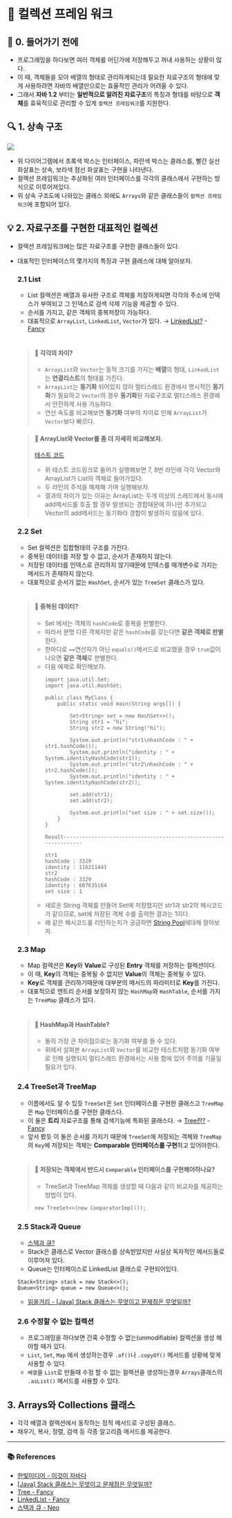 # 🚀 컬렉션 프레임 워크

## 📌 0. 들어가기 전에
- 프로그래밍을 하다보면 여러 객체를 어딘가에 저장해두고 꺼내 사용하는 상황이 많다.
- 이 때, 객체들을 모아 배열의 형태로 관리하게되는데 필요한 자료구조의 형태에 맞게 사용하려면 자바의 배열만으로는 효율적인 관리가 어려울 수 있다.
- 그래서 **자바 1.2** 부터는 **일반적으로 알려진 자료구조**의 특징과 형태를 바탕으로 **객체**를 효육적으로 관리할 수 있게 `컬렉션 프레임워크`를 지원한다.

## 🔍 1. 상속 구조
![](./img/java_collection_framework_01.png)
- 위 다이어그램에서 초록색 박스는 인터페이스, 파란색 박스는 클래스를, 빨간 실선 화살표는 상속, 보라색 점선 화살표는 구현을 나타낸다.
- 컬렉션 프레임워크는 추상화된 여러 인터페이스를 각각의 클래스에서 구현하는 방식으로 이루어져있다.
- 위 상속 구조도에 나와있는 클래스 외에도 `Arrays`와 같은 클래스들이 `컬렉션 프레임워크`에 포함되어 있다.

## 💡 2. 자료구조를 구현한 대표적인 컬렉션
- 컬렉션 프레임워크에는 많은 자료구조를 구현한 클래스들이 있다.
- 대표적인 인터페이스의 몇가지의 특징과 구현 클래스에 대해 알아보자.

  ### 2.1 List
  - List 컬렉션은 배열과 유사한 구조로 객체를 저장하게되면 각각의 주소에 인덱스가 부여되고 그 인덱스로 검색 삭제 기능을 제공할 수 있다.
  - 순서를 가지고, 같은 객체의 중복저장이 가능하다.
  - 대표적으로 `ArrayList`, `LinkedList`, `Vector`가 있다. → [LinkedList?](https://github.com/Fancy96/2023-CS-Study/blob/main/Algorithm/algorithm_linkedlist.md) - [Fancy](https://github.com/Fancy96)

  <br>

  > #### 🧐 각각의 차이?
  > - `ArrayList`와 `Vector`는 동적 크기를 가지는 **배열**의 형태, `LinkedList`는 **연결리스트**의 형태를 가진다.
  > - `ArrayList`는 **동기화** 되어있지 않아 멀티스레드 환경에서 명시적인 **동기화**가 필요하고 `Vector`의 경우 **동기화**된 자료구조로 멀티스레스 환경에서 안전하게 사용 가능하다.
  > - 연산 속도를 비교해보면 **동기화** 여부의 차이로 인해 `ArrayList`가 `Vector`보다 빠르다.

  > #### 🧐 ArrayList와 Vector를 좀 더 자세히 비교해보자.
  > [테스트 코드](https://www.jdoodle.com/iembed/v0/IaQ)
  > - 위 테스트 코드링크로 들어가 실행해보면 7, 8번 라인에 각각 Vector와 ArrayList가 List의 객체로 들어가있다.
  > - 두 라인의 주석을 해제해 가며 실행해보자.
  > - 결과의 차이가 있는 이유는 ArrayList는 두개 이상의 스레드에서 동시에 add메서드를 호출 할 경우 발생되는 경합때문에 하나만 추가되고 Vector의 add메서드는 동기화라 경합이 발생하지 않음에 있다.

  ### 2.2 Set
  - Set 컬렉션은 집합형태의 구조를 가진다.
  - 중복된 데이터를 저장 할 수 없고, 순서가 존재하지 않는다.
  - 저장된 데이터를 인덱스로 관리하지 않기때문에 인덱스를 매개변수로 가지는 메서드가 존재하지 않는다.
  - 대표적으로 순서가 없는 `HashSet`, 순서가 있는 `TreeSet` 클래스가 있다.

  <br>

  > #### 🧐 중복된 데이터?
  > - Set 에서는 객체의 `hashCode`로 중복을 판별한다.
  > - 따라서 분명 다른 객체지만 같은 `hashCode`를 갖는다면 **같은 객체로 판별**한다.
  > - 한마디로 `==`연산자가 아닌 `equals()`메서드로 비교했을 경우 `true`값이 나오면 **같은 객체**로 판별한다.
  > - 다음 예제로 확인해보자.
  >   ```
  >   import java.util.Set;
  >   import java.util.HashSet;
  >
  >   public class MyClass {
  >       public static void main(String args[]) {
  >
  >           Set<String> set = new HashSet<>();
  >           String str1 = "hi";
  >           String str2 = new String("hi");
  >
  >           System.out.println("str1\nhashCode : " + str1.hashCode());
  >           System.out.println("identity : " + System.identityHashCode(str1));
  >           System.out.println("str2\nhashCode : " + str2.hashCode());
  >           System.out.println("identity : " + System.identityHashCode(str2));
  >
  >           set.add(str1);
  >           set.add(str2);
  >
  >           System.out.println("set size : " + set.size());
  >       }
  >   }
  >
  >   Result----------------------------------------------------------------
  >
  >   str1
  >   hashCode : 3329
  >   identity : 116211441
  >   str2
  >   hashCode : 3329
  >   identity : 607635164
  >   set size : 1
  >   ```
  > - 새로운 String 객체를 만들어 Set에 저장했지만 str1과 str2의 해시코드가 같으므로, set에 저장된 객체 수를 출력한 결과는 1이다.
  > - 왜 같은 해시코드를 리턴하는지가 궁금하면 [String Pool](https://inpa.tistory.com/entry/JAVA-%E2%98%95-String-%ED%83%80%EC%9E%85-%ED%95%9C-%EB%88%88%EC%97%90-%EC%9D%B4%ED%95%B4%ED%95%98%EA%B8%B0-String-Pool-%EB%AC%B8%EC%9E%90%EC%97%B4-%EB%B9%84%EA%B5%90)에대해 알아보자.

  ### 2.3 Map
  - Map 컬렉션은 **Key**와 **Value**로 구성된 **Entry** 객체를 저장하는 컬렉션이다.
  - 이 때, **Key**의 객체는 중복될 수 없지만 **Value**의 객체는 중복될 수 있다.
  - **Key**로 객체를 관리하기때문에 대부분의 메서드의 파라미터로 **Key**를 가진다.
  - 대표적으로 엔트리 순서를 보장하지 않는 `HashMap`와 `HashTable`, 순서를 가지는 `TreeMap` 클래스가 있다.

  <br>

  > #### 🧐 HashMap과 HashTable?
  > - 둘의 가장 큰 차이점으로는 동기화 여부를 들 수 있다.
  > - 위에서 살펴본 `ArrayList`와 `Vector`를 비교한 테스트처럼 동기화 여부로 인해 실행되지 멀티스레드 환경에서는 사용 함에 있어 주의를 기울일 필요가 있다.


  ### 2.4 TreeSet과 TreeMap
  - 이름에서도 알 수 있듯 `TreeSet`은 `Set` 인터페이스를 구현한 클래스고 `TreeMap`은 `Map` 인터페이스를 구현한 클래스다.
  - 이 둘은 **트리** 자료구조를 통해 검색기능에 특화된 클래스다. → [Tree란?](https://github.com/Fancy96/2023-CS-Study/blob/main/Algorithm/algorithm_tree.md) - [Fancy](https://github.com/Fancy96)
  - 앞서 봤듯 이 둘은 순서를 가지기 때문에 `TreeSet`에 저장되는 객체와 `TreeMap`의 `Key`에 저장되는 객체는 **Comparable 인터페이스를 구현**하고 있어야한다.
  
  <br>

  > #### 🧐 저장되는 객체에서 반드시 `Comparable` 인터페이스를 구현해야하나요?
  > - TreeSet과 TreeMap 객체를 생성할 때 다음과 같이 비교자를 제공하는 방법이 있다.
  > ```
  > new TreeSet<>(new ComparatorImpl());
  > ```
  
  ### 2.5 Stack과 Queue
  - [스택과 큐?](https://github.com/Fancy96/2023-CS-Study/blob/main/Algorithm/algorithm_stack_and_queue.md)
  - Stack은 클래스로 Vector 클래스를 상속받았지만 사실상 독자적인 메서드들로 이루어져 있다.
  - Queue는 인터페이스로 LinkedList 클래스로 구현되어있다.
  ```
  Stack<String> stack = new Stack<>();
  Queue<String> queue = new Queue<>();
  ```
  - [읽을거리 - [Java] Stack 클래스는 무엇이고 문제점은 무엇일까?](https://devlog-wjdrbs96.tistory.com/244)

  ### 2.6 수정할 수 없는 컬렉션
  - 프로그래밍을 하다보면 간혹 수정할 수 없는(unmodifiable) 컬렉션을 생성 해야할 때가 있다.
  - `List`, `Set`, `Map` 에서 생성하는경우 `.of()`나 `.copyOf()` 메서드를 상황에 맞게 사용할 수 있다.
  - `배열`을 `List`로 만들때 수정 할 수 없는 컬렉션을 생성하는경우 `Arrays`클래스의 `.asList()` 메서드를 사용할 수 있다.

## 3. Arrays와 Collections 클래스

- 각각 배열과 컬렉션에서 동작하는 정적 메서드로 구성된 클래스.
- 채우기, 복사, 정렬, 검색 등 각종 알고리즘 메서드를 제공한다.

---

### 📚 References

- [한빛미디어 - 이것이 자바다](https://product.kyobobook.co.kr/detail/S000061695652)
- [[Java] Stack 클래스는 무엇이고 문제점은 무엇일까?](https://devlog-wjdrbs96.tistory.com/244)
- [Tree - Fancy](https://github.com/Fancy96/2023-CS-Study/blob/main/Algorithm/algorithm_tree.md)
- [LinkedList - Fancy](https://github.com/Fancy96/2023-CS-Study/blob/main/Algorithm/algorithm_linkedlist.md)
- [스택과 큐 - Neo](https://github.com/Fancy96/2023-CS-Study/blob/main/Algorithm/algorithm_stack_and_queue.md)